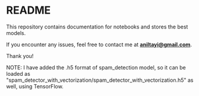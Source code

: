# README

This repository contains documentation for notebooks and stores the best models.

If you encounter any issues, feel free to contact me at **aniltayi@gmail.com**.

Thank you!


NOTE: I have added the .h5 format of spam_detection model, so it can be loaded as "spam_detector_with_vectorization/spam_detector_with_vectorization.h5" as well, using TensorFlow.